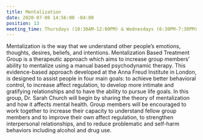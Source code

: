 ```yaml
---
title: Mentalization
date: 2020-07-08 14:56:00 -04:00
position: 13
meeting_time: Thursdays (10:30AM-12:00PM) & Wednesdays (6:30PM-7:30PM)
---
```


Mentalization is the way that we understand other people’s emotions, thoughts, desires, beliefs, and intentions. Mentalization Based Treatment Group is a therapeutic approach which aims to increase group members’ ability to mentalize using a manual based psychodynamic therapy. This evidence-based approach developed at the Anna Freud Institute in London, is designed to assist people in four main goals: to achieve better behavioral control, to increase affect regulation, to develop more intimate and gratifying relationships and to have the ability to pursue life goals.  In this group, Dr. Sarah Church will begin by sharing the theory of mentalization and how it affects mental health. Group members will be encouraged to work together to increase their capacity to understand fellow group members and to improve their own affect regulation, to strengthen interpersonal relationships, and to reduce problematic and self-harm behaviors including alcohol and drug use. 